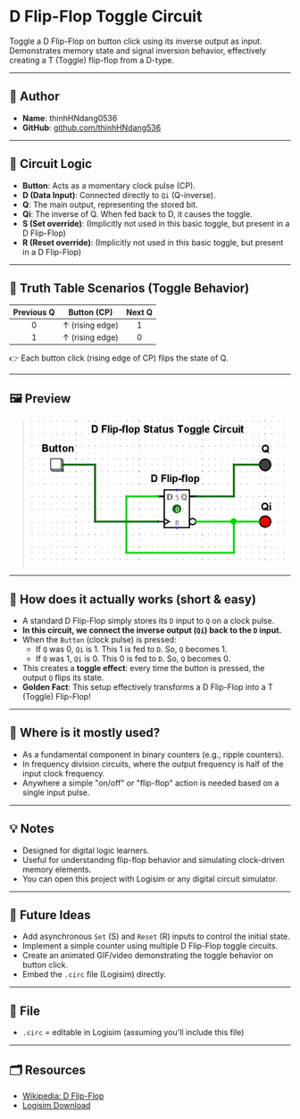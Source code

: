 # D Flip-Flop Toggle Circuit

Toggle a D Flip-Flop on button click using its inverse output as input. Demonstrates memory state and signal inversion behavior, effectively creating a T (Toggle) flip-flop from a D-type.

---

## 📌 Author

-   **Name**: thinhHNdang0536
-   **GitHub**: [github.com/thinhHNdang536](https://github.com/thinhHNdang536)

---

## 🧠 Circuit Logic

-   **Button**: Acts as a momentary clock pulse (CP).
-   **D (Data Input)**: Connected directly to `Qi` (Q-inverse).
-   **Q**: The main output, representing the stored bit.
-   **Qi**: The inverse of Q. When fed back to D, it causes the toggle.
-   **S (Set override)**: (Implicitly not used in this basic toggle, but present in a D Flip-Flop)
-   **R (Reset override)**: (Implicitly not used in this basic toggle, but present in a D Flip-Flop)

---

## 🧪 Truth Table Scenarios (Toggle Behavior)

| Previous Q | Button (CP) | Next Q |
|:----------:|:-----------:|:------:|
| 0          | ↑ (rising edge) | 1      |
| 1          | ↑ (rising edge) | 0      |

👉 Each button click (rising edge of CP) flips the state of Q.

---

## 🖼 Preview

> ![D Flip-Flop Toggle Circuit Diagram](./d_flipflop_toggle.png)

---

## 🤔 How does it actually works (short & easy)

-   A standard D Flip-Flop simply stores its `D` input to `Q` on a clock pulse.
-   **In this circuit, we connect the inverse output (`Qi`) back to the `D` input.**
-   When the `Button` (clock pulse) is pressed:
    * If `Q` was 0, `Qi` is 1. This 1 is fed to `D`. So, `Q` becomes 1.
    * If `Q` was 1, `Qi` is 0. This 0 is fed to `D`. So, `Q` becomes 0.
-   This creates a **toggle effect**: every time the button is pressed, the output `Q` flips its state.
-   **Golden Fact**: This setup effectively transforms a D Flip-Flop into a T (Toggle) Flip-Flop!

---

## 📌 Where is it mostly used?

-   As a fundamental component in binary counters (e.g., ripple counters).
-   In frequency division circuits, where the output frequency is half of the input clock frequency.
-   Anywhere a simple "on/off" or "flip-flop" action is needed based on a single input pulse.

---

## 💡 Notes

-   Designed for digital logic learners.
-   Useful for understanding flip-flop behavior and simulating clock-driven memory elements.
-   You can open this project with Logisim or any digital circuit simulator.

---

## 🚀 Future Ideas

-   Add asynchronous `Set` (S) and `Reset` (R) inputs to control the initial state.
-   Implement a simple counter using multiple D Flip-Flop toggle circuits.
-   Create an animated GIF/video demonstrating the toggle behavior on button click.
-   Embed the `.circ` file (Logisim) directly.

---

## 📁 File

-   `.circ` = editable in Logisim (assuming you'll include this file)

---

## 🗂 Resources

-   [Wikipedia: D Flip-Flop](https://en.wikipedia.org/wiki/Flip-flop_(electronics)#D_flip-flop)
-   [Logisim Download](https://github.com/logisim-evolution/logisim-evolution)
